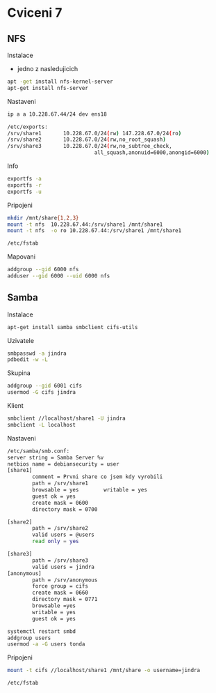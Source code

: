 # Cviceni 7

## NFS

Instalace
 - jedno z nasledujicich
```bash
apt -get install nfs-kernel-server
apt-get install nfs-server
```

Nastaveni
```bash
ip a a 10.228.67.44/24 dev ens18
```

```bash
/etc/exports:
/srv/share1       10.228.67.0/24(rw) 147.228.67.0/24(ro)
/srv/share2       10.228.67.0/24(rw,no_root_squash)
/srv/share3       10.228.67.0/24(rw,no_subtree_check,
                            all_squash,anonuid=6000,anongid=6000)
```

Info

```bash
exportfs -a
exportfs -r
exportfs -u
```

Pripojeni

```bash
mkdir /mnt/share{1,2,3}
mount -t nfs  10.228.67.44:/srv/share1 /mnt/share1
mount -t nfs  -o ro 10.228.67.44:/srv/share1 /mnt/share1

/etc/fstab
```

Mapovani

```bash
addgroup --gid 6000 nfs
adduser --gid 6000 --uid 6000 nfs
```

## Samba
 
Instalace 

```bash
apt-get install samba smbclient cifs-utils
```

Uzivatele

```bash
smbpasswd -a jindra
pdbedit -w -L
```

Skupina

```bash
addgroup --gid 6001 cifs
usermod -G cifs jindra
```

Klient

```bash
smbclient //localhost/share1 -U jindra
smbclient -L localhost
```

Nastaveni

```bash
/etc/samba/smb.conf:
server string = Samba Server %v
netbios name = debiansecurity = user
[share1]
        comment = Prvni share co jsem kdy vyrobili
        path = /srv/share1
        browsable = yes        writable = yes
        guest ok = yes
        create mask = 0600
        directory mask = 0700

[share2]
        path = /srv/share2
        valid users = @users
        read only = yes

[share3]
        path = /srv/share3
        valid users = jindra
[anonymous]
        path = /srv/anonymous
        force group = cifs
        create mask = 0660        
        directory mask = 0771        
        browsable =yes
        writable = yes
        guest ok = yes

systemctl restart smbd
addgroup users
usermod -a -G users tonda
```

Pripojeni

```bash
mount -t cifs //localhost/share1 /mnt/share -o username=jindra

/etc/fstab
```
